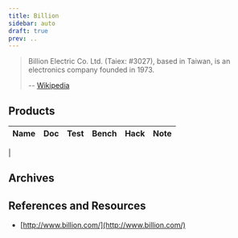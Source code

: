 ```yaml
---
title: Billion
sidebar: auto
draft: true
prev: ..
---
```


> Billion Electric Co. Ltd. (Taiex: #3027), based in Taiwan, is an
> electronics company founded in 1973.
>
> -- [Wikipedia](https://en.wikipedia.org/wiki/Billion_(company))

## Products

| Name                      | Doc | Test | Bench | Hack | Note |
|---------------------------|-----|------|-------|------|------|
|

## Archives

## References and Resources

 * [http://www.billion.com/](http://www.billion.com/)
